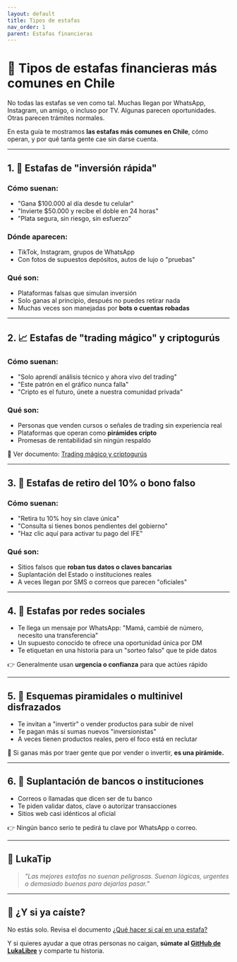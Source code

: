 ```yaml
---
layout: default
title: Tipos de estafas
nav_order: 1
parent: Estafas financieras
---
```


# 🚨 Tipos de estafas financieras más comunes en Chile

No todas las estafas se ven como tal.
Muchas llegan por WhatsApp, Instagram, un amigo, o incluso por TV.
Algunas parecen oportunidades. Otras parecen trámites normales.

En esta guía te mostramos **las estafas más comunes en Chile**, cómo operan, y por qué tanta gente cae sin darse cuenta.

---

## 1. 💸 Estafas de "inversión rápida"

### Cómo suenan:
- "Gana $100.000 al día desde tu celular"
- "Invierte $50.000 y recibe el doble en 24 horas"
- "Plata segura, sin riesgo, sin esfuerzo"

### Dónde aparecen:
- TikTok, Instagram, grupos de WhatsApp
- Con fotos de supuestos depósitos, autos de lujo o "pruebas"

### Qué son:
- Plataformas falsas que simulan inversión
- Solo ganas al principio, después no puedes retirar nada
- Muchas veces son manejadas por **bots o cuentas robadas**

---

## 2. 📈 Estafas de "trading mágico" y criptogurús

### Cómo suenan:
- "Solo aprendí análisis técnico y ahora vivo del trading"
- "Este patrón en el gráfico nunca falla"
- "Cripto es el futuro, únete a nuestra comunidad privada"

### Qué son:
- Personas que venden cursos o señales de trading sin experiencia real
- Plataformas que operan como **pirámides cripto**
- Promesas de rentabilidad sin ningún respaldo

📌 Ver documento: [Trading mágico y criptogurús](trading-magico-y-criptogurus.md)

---

## 3. 🧾 Estafas de retiro del 10% o bono falso

### Cómo suenan:
- "Retira tu 10% hoy sin clave única"
- "Consulta si tienes bonos pendientes del gobierno"
- "Haz clic aquí para activar tu pago del IFE"

### Qué son:
- Sitios falsos que **roban tus datos o claves bancarias**
- Suplantación del Estado o instituciones reales
- A veces llegan por SMS o correos que parecen "oficiales"

---

## 4. 📱 Estafas por redes sociales

- Te llega un mensaje por WhatsApp: "Mamá, cambié de número, necesito una transferencia"
- Un supuesto conocido te ofrece una oportunidad única por DM
- Te etiquetan en una historia para un "sorteo falso" que te pide datos

👉 Generalmente usan **urgencia o confianza** para que actúes rápido

---

## 5. 🧬 Esquemas piramidales o multinivel disfrazados

- Te invitan a "invertir" o vender productos para subir de nivel
- Te pagan más si sumas nuevos "inversionistas"
- A veces tienen productos reales, pero el foco está en reclutar

💬 Si ganas más por traer gente que por vender o invertir, **es una pirámide.**

---

## 6. 🏦 Suplantación de bancos o instituciones

- Correos o llamadas que dicen ser de tu banco
- Te piden validar datos, clave o autorizar transacciones
- Sitios web casi idénticos al oficial

👉 Ningún banco serio te pedirá tu clave por WhatsApp o correo.

---

## 🧠 LukaTip

> *"Las mejores estafas no suenan peligrosas. Suenan lógicas, urgentes o demasiado buenas para dejarlas pasar."*

---

## 📌 ¿Y si ya caíste?

No estás solo.
Revisa el documento [¿Qué hacer si caí en una estafa?](que-hacer-si-caigo.md)

Y si quieres ayudar a que otras personas no caigan, **súmate al [GitHub de LukaLibre](https://github.com/raestrada/lukalibre)** y comparte tu historia.
